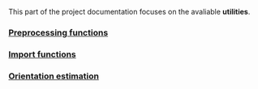 This part of the project documentation focuses on
the avaliable **utilities**.

### [Preprocessing functions](preprocessing.md)
### [Import functions](importers.md)
### [Orientation estimation](orientation_estimation.md)
